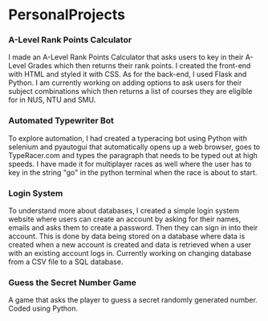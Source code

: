 # PersonalProjects

### A-Level Rank Points Calculator
I made an A-Level Rank Points Calculator that asks users to key in their A-Level Grades which then returns their rank points. I created the front-end with HTML and styled it with CSS. As for the back-end, I used Flask and Python. I am currently working on adding options to ask users for their subject combinations which then returns a list of courses they are eligible for in NUS, NTU and SMU.

### Automated Typewriter Bot
To explore automation, I had created a typeracing bot using Python with selenium and pyautogui that automatically opens up a web browser, goes to TypeRacer.com and types the paragraph that needs to be typed out at high speeds. I have made it for multiplayer races as well where the user has to key in the string "go" in the python terminal when the race is about to start.

### Login System
To understand more about databases, I created a simple login system website where users can create an account by asking for their names, emails and asks them to create a password. Then they can sign in into their account. This is done by data being stored on a database where data is created when a new account is created and data is retrieved when a user with an existing account logs in. Currently working on changing database from a CSV file to a SQL database.

### Guess the Secret Number Game
A game that asks the player to guess a secret randomly generated number. Coded using Python.
